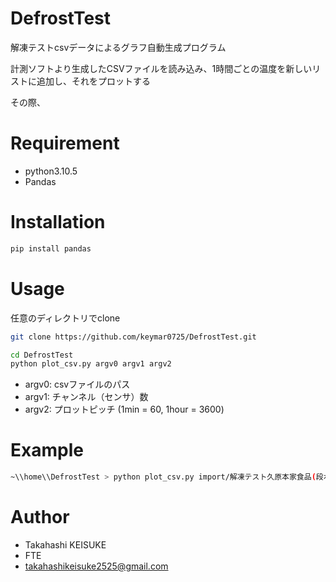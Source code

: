 # DefrostTest
解凍テストcsvデータによるグラフ自動生成プログラム


計測ソフトより生成したCSVファイルを読み込み、1時間ごとの温度を新しいリストに追加し、それをプロットする

その際、

# Requirement

* python3.10.5
* Pandas

# Installation

```bash
pip install pandas
```

# Usage

任意のディレクトリでclone

```bash
git clone https://github.com/keymar0725/DefrostTest.git
```


```bash
cd DefrostTest
python plot_csv.py argv0 argv1 argv2
```

* argv0: csvファイルのパス
* argv1: チャンネル（センサ）数
* argv2: プロットピッチ (1min = 60, 1hour = 3600)


# Example

```bash
~\\home\\DefrostTest > python plot_csv.py import/解凍テスト久原本家食品(段ボール有り).CSV 9 3600
```

# Author

* Takahashi KEISUKE
* FTE
* takahashikeisuke2525@gmail.com
